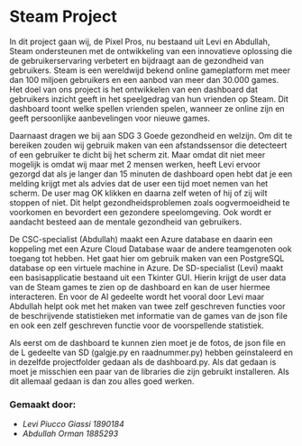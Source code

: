 #  Steam Project 

In dit project gaan wij, de Pixel Pros, nu bestaand uit Levi en Abdullah, Steam ondersteunen met de ontwikkeling van een innovatieve oplossing die de gebruikerservaring verbetert en bijdraagt aan de gezondheid van gebruikers. Steam is een wereldwijd bekend online gameplatform met meer dan 100 miljoen gebruikers en een aanbod van meer dan 30.000 games. Het doel van ons project is het ontwikkelen van een dashboard dat gebruikers inzicht geeft in het speelgedrag van hun vrienden op Steam. Dit dashboard toont welke spellen vrienden spelen, wanneer ze online zijn en geeft persoonlijke aanbevelingen voor nieuwe games.

Daarnaast dragen we bij aan SDG 3 Goede gezondheid en welzijn. Om dit te bereiken zouden wij gebruik maken van een afstandssensor die detecteert of een gebruiker te dicht bij het scherm zit. Maar omdat dit niet meer mogelijk is omdat wij maar met 2 mensen werken, heeft Levi ervoor gezorgd dat als je langer dan 15 minuten de dashboard open hebt dat je een melding krijgt met als advies dat de user een tijd moet nemen van het scherm. De user mag OK klikken en daarna zelf weten of hij of zij wilt stoppen of niet. Dit helpt gezondheidsproblemen zoals oogvermoeidheid te voorkomen en bevordert een gezondere speelomgeving. Ook wordt er aandacht besteed aan de mentale gezondheid van gebruikers.

De CSC-specialist (Abdullah) maakt een Azure database en daarin een koppeling met een Azure Cloud Database waar de andere teamgenoten ook toegang tot hebben. Het gaat hier om  gebruik maken van een PostgreSQL database op een virtuele machine in Azure. De SD-specialist (Levi) maakt een basisapplicatie bestaand uit een Tkinter GUI. Hierin krijgt de user data van de Steam games te zien op de dashboard en kan de user hiermee interacteren. En voor de AI gedeelte wordt het vooral door Levi maar Abdullah helpt ook met het maken van twee zelf geschreven functies voor de beschrijvende statistieken met informatie van de games van de json file en ook een zelf geschreven functie voor de voorspellende statistiek.

Als eerst om de dashboard te kunnen zien moet je de fotos, de json file en de L gedeelte van SD (galgje.py en raadnummer.py) hebben geinstaleerd en in dezelfde projectfolder gedaan als de dashboard.py. Als dat gedaan is moet je misschien een paar van de libraries die zijn gebruikt installeren. Als dit allemaal gedaan is dan zou alles goed werken.

### Gemaakt door:
* *Levi Piucco Giassi  1890184*
* *Abdullah Orman      1885293*
